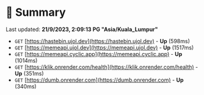 # 📖 Summary
Last updated: **21/9/2023, 2:09:13 PG "Asia/Kuala_Lumpur"**

- `GET` [https://hastebin.ujol.dev](https://hastebin.ujol.dev) - **Up** (598ms)
- `GET` [https://memeapi.ujol.dev](https://memeapi.ujol.dev) - **Up** (1517ms)
- `GET` [https://memeapi.cyclic.app](https://memeapi.cyclic.app) - **Up** (1014ms)
- `GET` [https://klik.onrender.com/health](https://klik.onrender.com/health) - **Up** (351ms)
- `GET` [https://dumb.onrender.com](https://dumb.onrender.com) - **Up** (340ms)
